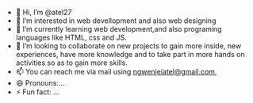 - 👋 Hi, I’m @atel27
- 👀 I’m interested in web devellopment and also web designing
- 🌱 I’m currently learning web development,and also programing languages like HTML, css and JS.
- 💞️ I’m looking to collaborate on new projects to gain more inside, new experiences, have more knowledge and to take part in more hands on activities so as to gain more skills.
- 📫 You can reach me via mail using ngwenjeiatel@gmail.com,
- 😄 Pronouns:...
- ⚡ Fun fact: ...

<!---
atel27/atel27 is a ✨ special ✨ repository because its `README.md` (this file) appears on your GitHub profile.
You can click the Preview link to take a look at your changes.
--->
